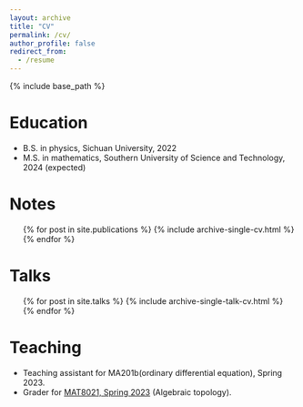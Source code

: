 ```yaml
---
layout: archive
title: "CV"
permalink: /cv/
author_profile: false
redirect_from:
  - /resume
---
```


{% include base_path %}

Education
======
* B.S. in physics, Sichuan University, 2022
* M.S. in mathematics, Southern University of Science and Technology, 2024 (expected)

Notes
======
  <ul>{% for post in site.publications %}
    {% include archive-single-cv.html %}
  {% endfor %}</ul>
  
Talks
======
  <ul>{% for post in site.talks %}
    {% include archive-single-talk-cv.html %}
  {% endfor %}</ul>
  
Teaching
======
* Teaching assistant for MA201b(ordinary differential equation), Spring 2023.
* Grader for [MAT8021, Spring 2023](https://yifeizhu.github.io/8021/2023/) (Algebraic topology).
